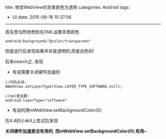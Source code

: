 title: 修改WebView的背景颜色为透明
categories: Android
tags:
  - UI
date: 2015-08-18 15:37:56
---

首先想当然地想到在XML设置背景颜色

```
android:background="@color/transparent"

```

但是运行后发现结果并非是透明的,而是白色的!

后来search之..发现

- 有说需要关闭硬件加速的

```
//代码关闭:
mWebView.setLayerType(View.LAYER_TYPE_SOFTWARE,null);
```

```
//xml里设置:
android:layerType="software"
```

- 有说的用mWebView.setBackgroundColor(0);

在4.4的小米4上尝试后发现

**关闭硬件加速是没有用的**,
**而mWebView.setBackgroundColor(0);有用~**
